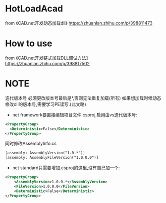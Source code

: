 # HotLoadAcad
from 《CAD.net开发动态加载dll》 https://zhuanlan.zhihu.com/p/398811473
# How to use
from 《CAD.net开发链式加载DLL调试方法》 https://zhuanlan.zhihu.com/p/398817502
# NOTE
迭代版本号
必须更改版本号最后是*,否则无法重复加载(所有)
如果想加载时候动态修改dll的版本号,需要学习PE读写.(此文略)

- net framework要直接编辑项目文件.csproj,启用由vs迭代版本号:

```xml
<PropertyGroup>
  <Deterministic>False</Deterministic>
</PropertyGroup>
```

同时修改AssemblyInfo.cs
```xml
[assembly: AssemblyVersion("1.0.*")]
[assembly: AssemblyFileVersion("1.0.0.0")]
```

- net standard只需要增加.csproj的这里,没有自己加一个:

```xml
<PropertyGroup>
    <AssemblyVersion>1.0.0.*</AssemblyVersion> 
    <FileVersion>1.0.0.0</FileVersion>
    <Deterministic>False</Deterministic>
</PropertyGroup>
```
